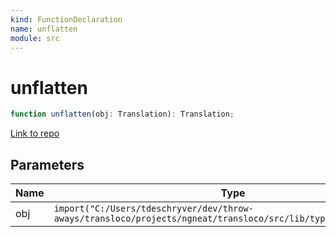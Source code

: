 ```yaml
---
kind: FunctionDeclaration
name: unflatten
module: src
---
```


# unflatten

```ts
function unflatten(obj: Translation): Translation;
```

[Link to repo](https://github.com/ngneat/transloco/blob/master/projects/ngneat/transloco/src/lib/helpers.ts#L115-L117)

## Parameters

| Name | Type                                                                                                            | Description |
| ---- | --------------------------------------------------------------------------------------------------------------- | ----------- |
| obj  | `import("C:/Users/tdeschryver/dev/throw-aways/transloco/projects/ngneat/transloco/src/lib/types").HashMap<any>` |             |
